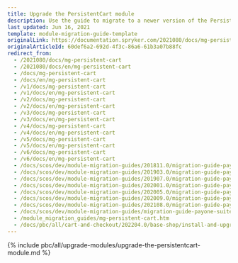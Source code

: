 ```yaml
---
title: Upgrade the PersistentCart module
description: Use the guide to migrate to a newer version of the PersistentCart module.
last_updated: Jun 16, 2021
template: module-migration-guide-template
originalLink: https://documentation.spryker.com/2021080/docs/mg-persistent-cart
originalArticleId: 60def6a2-692d-4f3c-86a6-61b3a07b88fc
redirect_from:
  - /2021080/docs/mg-persistent-cart
  - /2021080/docs/en/mg-persistent-cart
  - /docs/mg-persistent-cart
  - /docs/en/mg-persistent-cart
  - /v1/docs/mg-persistent-cart
  - /v1/docs/en/mg-persistent-cart
  - /v2/docs/mg-persistent-cart
  - /v2/docs/en/mg-persistent-cart
  - /v3/docs/mg-persistent-cart
  - /v3/docs/en/mg-persistent-cart
  - /v4/docs/mg-persistent-cart
  - /v4/docs/en/mg-persistent-cart
  - /v5/docs/mg-persistent-cart
  - /v5/docs/en/mg-persistent-cart
  - /v6/docs/mg-persistent-cart
  - /v6/docs/en/mg-persistent-cart
  - /docs/scos/dev/module-migration-guides/201811.0/migration-guide-payone-suite.html
  - /docs/scos/dev/module-migration-guides/201903.0/migration-guide-payone-suite.html
  - /docs/scos/dev/module-migration-guides/201907.0/migration-guide-payone-suite.html
  - /docs/scos/dev/module-migration-guides/202001.0/migration-guide-payone-suite.html
  - /docs/scos/dev/module-migration-guides/202005.0/migration-guide-payone-suite.html
  - /docs/scos/dev/module-migration-guides/202009.0/migration-guide-payone-suite.html
  - /docs/scos/dev/module-migration-guides/202108.0/migration-guide-payone-suite.html
  - /docs/scos/dev/module-migration-guides/migration-guide-payone-suite.html
  - /module_migration_guides/mg-persistent-cart.htm
  - /docs/pbc/all/cart-and-checkout/202204.0/base-shop/install-and-upgrade/upgrade-modules/upgrade-the-persistentcart-module.html
---
```


{% include pbc/all/upgrade-modules/upgrade-the-persistentcart-module.md %} <!-- To edit, see /_includes/pbc/all/upgrade-modules/upgrade-the-persistentcart-module.md -->
